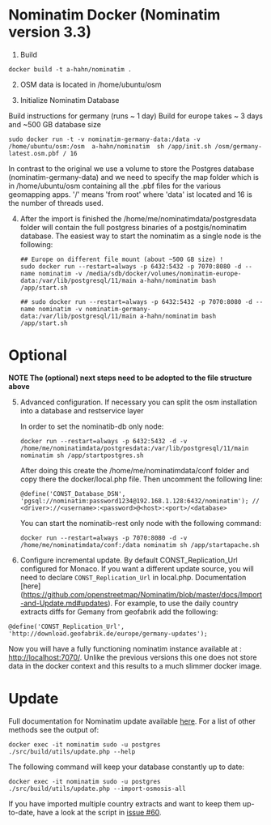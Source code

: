 # Nominatim Docker (Nominatim version 3.3)

1. Build
  ```
  docker build -t a-hahn/nominatim .
  ```
2. OSM data is located in /home/ubuntu/osm

3. Initialize Nominatim Database

  Build instructions for germany (runs ~ 1 day)
  Build for europe takes ~ 3 days and ~500 GB database size

  ```
  sudo docker run -t -v nominatim-germany-data:/data -v /home/ubuntu/osm:/osm  a-hahn/nominatim  sh /app/init.sh /osm/germany-latest.osm.pbf / 16
  ```
  In contrast to the original we use a volume to store the Postgres database (nominatim-germany-data) and we need to specify the
  map folder which is in /home/ubuntu/osm containing all the .pbf files for the various geomapping apps.
  '/' means 'from root' where 'data' ist located and 16 is the number of threads used.

4. After the import is finished the /home/me/nominatimdata/postgresdata folder will contain the full postgress binaries of
   a postgis/nominatim database. The easiest way to start the nominatim as a single node is the following:
   
   ```
   ## Europe on different file mount (about ~500 GB size) !
   sudo docker run --restart=always -p 6432:5432 -p 7070:8080 -d --name nominatim -v /media/sdb/docker/volumes/nominatim-europe-data:/var/lib/postgresql/11/main a-hahn/nominatim bash /app/start.sh

   ## sudo docker run --restart=always -p 6432:5432 -p 7070:8080 -d --name nominatim -v nominatim-germany-data:/var/lib/postgresql/11/main a-hahn/nominatim bash /app/start.sh
   ```

# Optional

**NOTE The (optional) next steps need to be adopted to the file structure above**


5. Advanced configuration. If necessary you can split the osm installation into a database and restservice layer

   In order to set the  nominatib-db only node:

   ```
   docker run --restart=always -p 6432:5432 -d -v /home/me/nominatimdata/postgresdata:/var/lib/postgresql/11/main nominatim sh /app/startpostgres.sh
   ```
   After doing this create the /home/me/nominatimdata/conf folder and copy there the docker/local.php file. Then uncomment the following line:

   ```
   @define('CONST_Database_DSN', 'pgsql://nominatim:password1234@192.168.1.128:6432/nominatim'); // <driver>://<username>:<password>@<host>:<port>/<database>
   ```

   You can start the  nominatib-rest only node with the following command:

   ```
   docker run --restart=always -p 7070:8080 -d -v /home/me/nominatimdata/conf:/data nominatim sh /app/startapache.sh
   ```

6. Configure incremental update. By default CONST_Replication_Url configured for Monaco.
If you want a different update source, you will need to declare `CONST_Replication_Url` in local.php. Documentation [here] (https://github.com/openstreetmap/Nominatim/blob/master/docs/Import-and-Update.md#updates). For example, to use the daily country extracts diffs for Gemany from geofabrik add the following:
  ```
  @define('CONST_Replication_Url', 'http://download.geofabrik.de/europe/germany-updates');
  ```

  Now you will have a fully functioning nominatim instance available at : [http://localhost:7070/](http://localhost:7070). Unlike the previous versions
  this one does not store data in the docker context and this results to a much slimmer docker image.


# Update

Full documentation for Nominatim update available [here](https://github.com/openstreetmap/Nominatim/blob/master/docs/admin/Import-and-Update.md#updates). For a list of other methods see the output of:
  ```
  docker exec -it nominatim sudo -u postgres ./src/build/utils/update.php --help
  ```

The following command will keep your database constantly up to date:
  ```
  docker exec -it nominatim sudo -u postgres ./src/build/utils/update.php --import-osmosis-all
  ```
If you have imported multiple country extracts and want to keep them
up-to-date, have a look at the script in
[issue #60](https://github.com/openstreetmap/Nominatim/issues/60).
